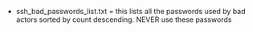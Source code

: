 - ssh_bad_passwords_list.txt = this lists all the passwords used by bad actors sorted by count descending. NEVER use these passwords

